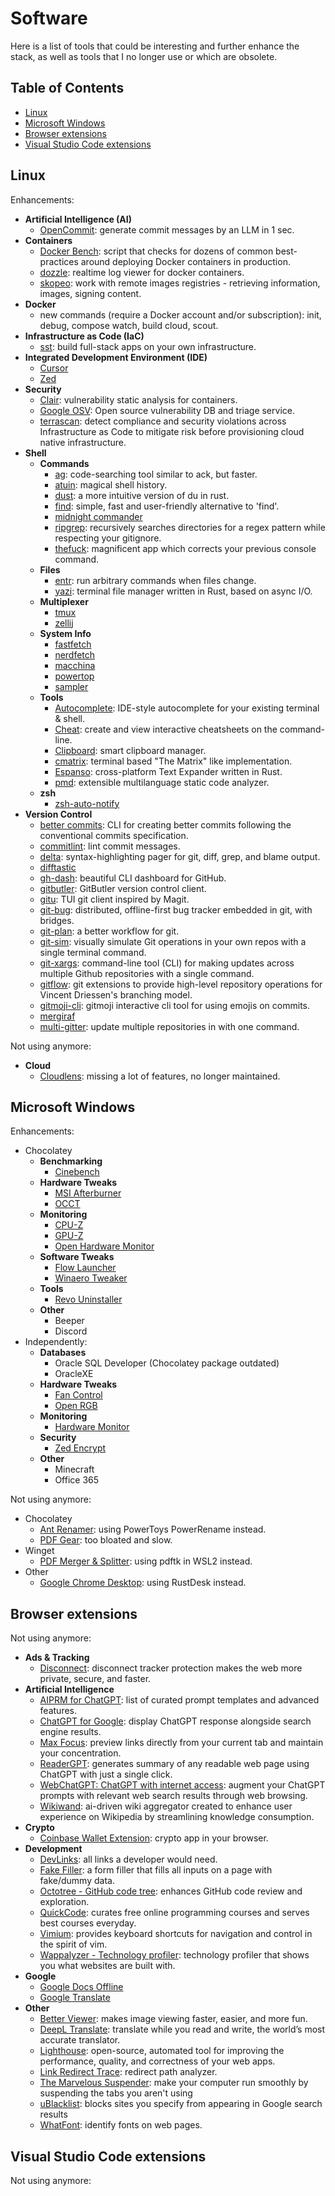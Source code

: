 # Software <!-- omit in toc -->

Here is a list of tools that could be interesting and further enhance the stack, as well as tools that I no longer use or which are obsolete.

## Table of Contents <!-- omit in toc -->

- [Linux](#linux)
- [Microsoft Windows](#microsoft-windows)
- [Browser extensions](#browser-extensions)
- [Visual Studio Code extensions](#visual-studio-code-extensions)

## Linux

Enhancements:

- **Artificial Intelligence (AI)**
  - [OpenCommit](https://github.com/di-sukharev/opencommit): generate commit messages by an LLM in 1 sec.
- **Containers**
  - [Docker Bench](https://github.com/docker/docker-bench-security): script that checks for dozens of common best-practices around deploying Docker containers in production.
  - [dozzle](https://github.com/amir20/dozzle): realtime log viewer for docker containers.
  - [skopeo](https://github.com/containers/skopeo): work with remote images registries - retrieving information, images, signing content.
- **Docker**
  - new commands (require a Docker account and/or subscription): init, debug, compose watch, build cloud, scout.
- **Infrastructure as Code (IaC)**
  - [sst](https://sst.dev): build full-stack apps on your own infrastructure.
- **Integrated Development Environment (IDE)**
  - [Cursor](https://github.com/getcursor/cursor)
  - [Zed](https://github.com/zed-industries/zed)
- **Security**
  - [Clair](https://github.com/quay/clair): vulnerability static analysis for containers.
  - [Google OSV](https://github.com/google/osv.dev): Open source vulnerability DB and triage service.
  - [terrascan](https://github.com/tenable/terrascan): detect compliance and security violations across Infrastructure as Code to mitigate risk before provisioning cloud native infrastructure.
- **Shell**
  - **Commands**
    - [ag](https://github.com/ggreer/the_silver_searcher): code-searching tool similar to ack, but faster.
    - [atuin](https://github.com/atuinsh/atuin): magical shell history.
    - [dust](https://github.com/bootandy/dust): a more intuitive version of du in rust.
    - [find](https://github.com/sharkdp/fd): simple, fast and user-friendly alternative to 'find'.
    - [midnight commander](https://github.com/MidnightCommander/mc)
    - [ripgrep](https://github.com/BurntSushi/ripgrep): recursively searches directories for a regex pattern while respecting your gitignore.
    - [thefuck](https://github.com/nvbn/thefuck): magnificent app which corrects your previous console command.
  - **Files**
    - [entr](https://github.com/eradman/entr): run arbitrary commands when files change.
    - [yazi](https://github.com/sxyazi/yazi): terminal file manager written in Rust, based on async I/O.
  - **Multiplexer**
    - [tmux](https://github.com/tmux/tmux)
    - [zellij](https://github.com/zellij-org/zellij)
  - **System Info**
    - [fastfetch](https://github.com/fastfetch-cli/fastfetch)
    - [nerdfetch](https://github.com/ThatOneCalculator/NerdFetch)
    - [macchina](https://github.com/Macchina-CLI/macchina)
    - [powertop](https://github.com/fenrus75/powertop)
    - [sampler](https://github.com/sqshq/sampler)
  - **Tools**
    - [Autocomplete](https://github.com/withfig/autocomplete): IDE-style autocomplete for your existing terminal & shell.
    - [Cheat](https://github.com/cheat/cheat): create and view interactive cheatsheets on the command-line.
    - [Clipboard](https://github.com/Slackadays/Clipboard): smart clipboard manager.
    - [cmatrix](https://github.com/abishekvashok/cmatrix): terminal based "The Matrix" like implementation.
    - [Espanso](https://github.com/espanso/espanso): cross-platform Text Expander written in Rust.
    - [pmd](https://github.com/pmd/pmd): extensible multilanguage static code analyzer.
  - **zsh**
    - [zsh-auto-notify](https://github.com/MichaelAquilina/zsh-auto-notify)
- **Version Control**
  - [better commits](https://github.com/Everduin94/better-commits): CLI for creating better commits following the conventional commits specification.
  - [commitlint](https://github.com/conventional-changelog/commitlint): lint commit messages.
  - [delta](https://github.com/dandavison/delta): syntax-highlighting pager for git, diff, grep, and blame output.
  - [difftastic](https://difftastic.wilfred.me.uk)
  - [gh-dash](https://github.com/dlvhdr/gh-dash): beautiful CLI dashboard for GitHub.
  - [gitbutler](https://github.com/gitbutlerapp/gitbutler): GitButler version control client.
  - [gitu](https://github.com/altsem/gitu): TUI git client inspired by Magit.
  - [git-bug](https://github.com/git-bug/git-bug): distributed, offline-first bug tracker embedded in git, with bridges.
  - [git-plan](https://github.com/rorybyrne/git-plan): a better workflow for git.
  - [git-sim](https://github.com/initialcommit-com/git-sim): visually simulate Git operations in your own repos with a single terminal command.
  - [git-xargs](https://github.com/gruntwork-io/git-xargs): command-line tool (CLI) for making updates across multiple Github repositories with a single command.
  - [gitflow](https://github.com/nvie/gitflow): git extensions to provide high-level repository operations for Vincent Driessen's branching model.
  - [gitmoji-cli](https://github.com/carloscuesta/gitmoji-cli): gitmoji interactive cli tool for using emojis on commits.
  - [mergiraf](https://mergiraf.org)
  - [multi-gitter](https://github.com/lindell/multi-gitter): update multiple repositories in with one command.

Not using anymore:

- **Cloud**
  - [Cloudlens](https://github.com/one2nc/cloudlens): missing a lot of features, no longer maintained.

## Microsoft Windows

Enhancements:

- Chocolatey
  - **Benchmarking**
    - [Cinebench](https://community.chocolatey.org/packages/cinebench)
  - **Hardware Tweaks**
    - [MSI Afterburner](https://community.chocolatey.org/packages/msiafterburner)
    - [OCCT](https://community.chocolatey.org/packages/occt)
  - **Monitoring**
    - [CPU-Z](https://community.chocolatey.org/packages/cpu-z)
    - [GPU-Z](https://community.chocolatey.org/packages/gpu-z)
    - [Open Hardware Monitor](https://community.chocolatey.org/packages/openhardwaremonitor)
  - **Software Tweaks**
    - [Flow Launcher](https://community.chocolatey.org/packages/flow-launcher)
    - [Winaero Tweaker](https://community.chocolatey.org/packages/winaero-tweaker)
  - **Tools**
    - [Revo Uninstaller](https://community.chocolatey.org/packages/revo-uninstaller)
  - **Other**
    - Beeper
    - Discord
- Independently:
  - **Databases**
    - Oracle SQL Developer (Chocolatey package outdated)
    - OracleXE
  - **Hardware Tweaks**
    - [Fan Control](https://getfancontrol.com)
    - [Open RGB](https://openrgb.org/)
  - **Monitoring**
    - [Hardware Monitor](https://www.cpuid.com/softwares/hwmonitor.html)
  - **Security**
    - [Zed Encrypt](https://www.zedencrypt.com)
  - **Other**
    - Minecraft
    - Office 365

Not using anymore:

- Chocolatey
  - [Ant Renamer](https://community.chocolatey.org/packages/ant-renamer): using PowerToys PowerRename instead.
  - [PDF Gear](https://community.chocolatey.org/packages/pdfgear): too bloated and slow.
- Winget
  - [PDF Merger & Splitter](https://www.anywaysoft.com/pdf-merger-splitter/index.html): using pdftk in WSL2 instead.
- Other
  - [Google Chrome Desktop](https://remotedesktop.google.com): using RustDesk instead.

## Browser extensions

Not using anymore:

- **Ads & Tracking**
  - [Disconnect](https://chromewebstore.google.com/detail/disconnect/jeoacafpbcihiomhlakheieifhpjdfeo): disconnect tracker protection makes the web more private, secure, and faster.
- **Artificial Intelligence**
  - [AIPRM for ChatGPT](https://chromewebstore.google.com/detail/aiprm-for-chatgpt/ojnbohmppadfgpejeebfnmnknjdlckgj): list of curated prompt templates and advanced features.
  - [ChatGPT for Google](https://chromewebstore.google.com/detail/chatgpt-for-google/jgjaeacdkonaoafenlfkkkmbaopkbilf): display ChatGPT response alongside search engine results.
  - [Max Focus](https://chromewebstore.google.com/detail/maxfocus-link-preview-ai/bnacincmbaknlbegecpioobkfgejlojp): preview links directly from your current tab and maintain your concentration.
  - [ReaderGPT](https://chromewebstore.google.com/detail/readergpt-chatgpt-based-w/ohgodjgnfedgikkgcjdkomkadbfedcjd): generates summary of any readable web page using ChatGPT with just a single click.
  - [WebChatGPT: ChatGPT with internet access](https://chromewebstore.google.com/detail/webchatgpt-chatgpt-with-i/lpfemeioodjbpieminkklglpmhlngfcn): augment your ChatGPT prompts with relevant web search results through web browsing.
  - [Wikiwand](https://chromewebstore.google.com/detail/wikiwand-wikipedia-and-be/emffkefkbkpkgpdeeooapgaicgmcbolj): ai-driven wiki aggregator created to enhance user experience on Wikipedia by streamlining knowledge consumption.
- **Crypto**
  - [Coinbase Wallet Extension](https://chromewebstore.google.com/detail/coinbase-wallet-extension/hnfanknocfeofbddgcijnmhnfnkdnaad): crypto app in your browser.
- **Development**
  - [DevLinks](https://chromewebstore.google.com/detail/dev-links/eogoekcejgaaaodjgbhnlpmccdmboapb): all links a developer would need.
  - [Fake Filler](https://chromewebstore.google.com/detail/fake-filler/bnjjngeaknajbdcgpfkgnonkmififhfo): a form filler that fills all inputs on a page with fake/dummy data.
  - [Octotree - GitHub code tree](https://chromewebstore.google.com/detail/octotree-github-code-tree/bkhaagjahfmjljalopjnoealnfndnagc): enhances GitHub code review and exploration.
  - [QuickCode](https://chromewebstore.google.com/detail/quickcode-free-online-pro/nnigpbiaggiephcndokoaongeefpbdcj): curates free online programming courses and serves best courses everyday.
  - [Vimium](https://chromewebstore.google.com/detail/vimium/dbepggeogbaibhgnhhndojpepiihcmeb): provides keyboard shortcuts for navigation and control in the spirit of vim.
  - [Wappalyzer - Technology profiler](https://chromewebstore.google.com/detail/wappalyzer-technology-pro/gppongmhjkpfnbhagpmjfkannfbllamg): technology profiler that shows you what websites are built with.
- **Google**
  - [Google Docs Offline](https://chromewebstore.google.com/detail/google-docs-offline/ghbmnnjooekpmoecnnnilnnbdlolhkhi)
  - [Google Translate](https://chromewebstore.google.com/detail/google-translate/aapbdbdomjkkjkaonfhkkikfgjllcleb)
- **Other**
  - [Better Viewer](https://chromewebstore.google.com/detail/betterviewer/llcpfkbjgkpmapiidpnohffjmmnhpmpb): makes image viewing faster, easier, and more fun.
  - [DeepL Translate](https://chromewebstore.google.com/detail/deepl-translate/cofdbpoegempjloogbagkncekinflcnj): translate while you read and write, the world’s most accurate translator.
  - [Lighthouse](https://chromewebstore.google.com/detail/lighthouse/blipmdconlkpinefehnmjammfjpmpbjk): open-source, automated tool for improving the performance, quality, and correctness of your web apps.
  - [Link Redirect Trace](https://chromewebstore.google.com/detail/link-redirect-trace/nnpljppamoaalgkieeciijbcccohlpoh): redirect path analyzer.
  - [The Marvelous Suspender](https://chromewebstore.google.com/detail/the-marvellous-suspender/noogafoofpebimajpfpamcfhoaifemoa): make your computer run smoothly by suspending the tabs you aren't using
  - [uBlacklist](https://chromewebstore.google.com/detail/ublacklist/pncfbmialoiaghdehhbnbhkkgmjanfhe): blocks sites you specify from appearing in Google search results
  - [WhatFont](https://chromewebstore.google.com/detail/whatfont/jabopobgcpjmedljpbcaablpmlmfcogm): identify fonts on web pages.

## Visual Studio Code extensions

Not using anymore:
